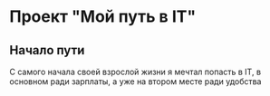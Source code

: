 # Проект "Мой путь в IT"

## Начало пути

С самого начала своей взрослой жизни я мечтал попасть в IT, в основном ради зарплаты, а уже на втором месте ради удобства